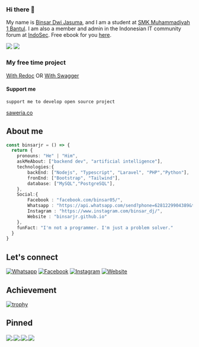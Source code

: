 <!--
  Title: Binsar Dwi Jasuma
  Description: I'm not a programmer. I'm just a problem solver.
  Author: binsarjr
  -->


### Hi there 👋

My name is [Binsar Dwi Jasuma](https://github.com/binsarjr), and I am a student at [SMK Muhammadiyah 1 Bantul](http://smkmuh1bantul.sch.id/).
I am also a member and admin in the Indonesian IT community forum at [IndoSec](https://indosec.id/). Free ebook for you [here](https://drive.google.com/drive/folders/1BvIpswC5IDlBsnQySxBzAanXdfePF1v4?usp=sharing).

[![](https://img.shields.io/badge/Email-binsarjr121@gmail.com-red)](mailto:binsarjr121@gmail.com)
[![](https://img.shields.io/badge/Age-16-green)](mailto:binsarjr121@gmail.com)

### My free time project
[With Redoc](http://147.139.195.7/tools/redoc) OR
[With Swagger](http://147.139.195.7/tools/docs)

#### Support me
```
support me to develop open source project
```
[saweria.co](https://saweria.co/binsardj)

## About me
```ts
const binsarjr = () => {
  return {
    pronouns: "He" | "Him",
    askMeAbout: ["backend dev", "artificial intelligence"],
    technologies:{
        backEnd: ["Nodejs", "Typescript", "Laravel", "PHP","Python"],
        fronEnd: ["Bootstrap", "Tailwind"],
        database: ["MySQL","PostgreSQL"],
    },
    Social:{
        Facebook : "facebook.com/binsar05/",
        Whatsapp : "https://api.whatsapp.com/send?phone=6281229904389&text=Halo+Binsar",
        Instagram : "https://www.instagram.com/binsar_dj/",
        Website : "binsarjr.github.io"
    },
    funFact: "I'm not a programmer. I'm just a problem solver."
  }
}
```

## Let's connect
[![Whatsapp](https://img.icons8.com/fluent/40/000000/whatsapp.png)](https://api.whatsapp.com/send?phone=6281229904389&text=Halo+Binsar)
[![Facebook](https://img.icons8.com/fluent/40/000000/facebook-new.png)](https://www.facebook.com/binsar05/)
[![Instagram](https://img.icons8.com/fluent/40/000000/instagram-new.png)](https://www.instagram.com/binsar_dj/)
[![Website](https://img.icons8.com/fluent/40/000000/domain.png)](https://binsarjr.github.io/)

## Achievement

[![trophy](https://github-profile-trophy.vercel.app/?username=binsarjr)](https://github.com/binsarjr)


## Pinned
<a href="https://github.com/binsarjr/chatbot-indonesia">
  <img align="center" src="https://github-readme-stats.vercel.app/api/pin/?username=binsarjr&repo=chatbot-indonesia" />
</a>
<a href="https://github.com/binsarjr/search-engine-nodejs">
  <img align="center" src="https://github-readme-stats.vercel.app/api/pin/?username=binsarjr&repo=search-engine-nodejs" />
</a>
<a href="https://github.com/binsarjr/node-email-extractor">
  <img align="center" src="https://github-readme-stats.vercel.app/api/pin/?username=binsarjr&repo=node-email-extractor" />
</a>

<a href="https://github.com/binsarjr/alexa-rank-nodejs">
  <img align="center" src="https://github-readme-stats.vercel.app/api/pin/?username=binsarjr&repo=alexa-rank-nodejs" />
</a>  
